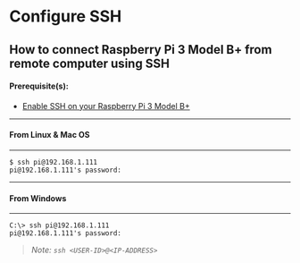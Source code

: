 # Configure SSH

## How to connect Raspberry Pi 3 Model B+ from remote computer using SSH

#### Prerequisite(s):
- [Enable SSH on your Raspberry Pi 3 Model B+](./01-Getting%20Started.md)
---
#### From Linux & Mac OS
---
```console
$ ssh pi@192.168.1.111
pi@192.168.1.111's password:
```
---
#### From Windows
---
```ternimal
C:\> ssh pi@192.168.1.111
pi@192.168.1.111's password:
```

> _Note: `ssh <USER-ID>@<IP-ADDRESS>`_
